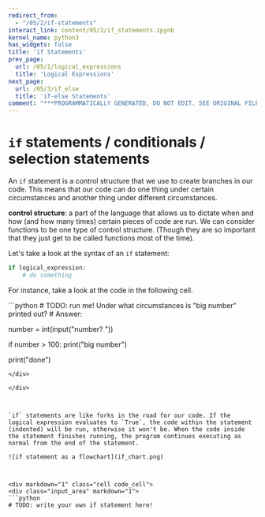 ```yaml
---
redirect_from:
  - "/05/2/if-statements"
interact_link: content/05/2/if_statements.ipynb
kernel_name: python3
has_widgets: false
title: 'if Statements'
prev_page:
  url: /05/1/logical_expressions
  title: 'Logical Expressions'
next_page:
  url: /05/3/if_else
  title: 'if-else Statements'
comment: "***PROGRAMMATICALLY GENERATED, DO NOT EDIT. SEE ORIGINAL FILES IN /content***"
---
```



`if` statements / conditionals / selection statements
===========

An `if` statement is a control structure that we use to create branches in our code. This means that our code can do one thing under certain circumstances and another thing under different circumstances.

__control structure__: a part of the language that allows us to dictate when and how (and how many times) certain pieces of code are run. We can consider functions to be one type of control structure. (Though they are so important that they just get to be called functions most of the time).

Let's take a look at the syntax of an `if` statement:

```python
if logical_expression:
    # do something
```

For instance, take a look at the code in the following cell.



<div markdown="1" class="cell code_cell">
<div class="input_area" markdown="1">
```python
# TODO: run me! Under what circumstances is "big number" printed out?
# Answer:

number = int(input("number? "))

if number > 100:
    print("big number")
    
print("done")

```
</div>

</div>



`if` statements are like forks in the road for our code. If the logical expression evaluates to `True`, the code within the statement (indented) will be run, otherwise it won't be. When the code inside the statement finishes running, the program continues executing as normal from the end of the statement.

![if statement as a flowchart](if_chart.png)



<div markdown="1" class="cell code_cell">
<div class="input_area" markdown="1">
```python
# TODO: write your own if statement here!

```
</div>

</div>

